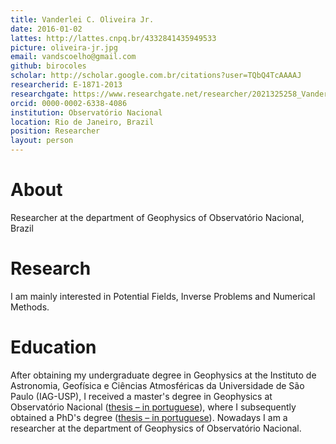 ```yaml
---
title: Vanderlei C. Oliveira Jr.
date: 2016-01-02
lattes: http://lattes.cnpq.br/4332841435949533
picture: oliveira-jr.jpg
email: vandscoelho@gmail.com
github: birocoles
scholar: http://scholar.google.com.br/citations?user=TQbQ4TcAAAAJ
researcherid: E-1871-2013
researchgate: https://www.researchgate.net/researcher/2021325258_Vanderlei_C_Oliveira_Jr/
orcid: 0000-0002-6338-4086
institution: Observatório Nacional
location: Rio de Janeiro, Brazil
position: Researcher
layout: person
---
```


# About

Researcher at the department of Geophysics of Observatório Nacional, Brazil

# Research

I am mainly interested in Potential Fields, Inverse Problems and Numerical
Methods.

# Education

After obtaining my undergraduate degree in Geophysics at the Instituto de
Astronomia, Geofísica e Ciências Atmosféricas da Universidade de São Paulo
(IAG-USP), I received a master's degree in Geophysics at Observatório Nacional
([thesis – in
portuguese](http://www.on.br/ferramenta_teses/teses/GEOFISICA/[263_43-47_C]vanderlei_dissertacao.pdf)),
where I subsequently obtained a PhD's degree ([thesis – in
portuguese](http://www.on.br/ferramenta_teses/teses/GEOFISICA/[303_37-14_C]tese_versao_pos_defesa.pdf)).
Nowadays I am a researcher at the department of Geophysics of Observatório
Nacional.
